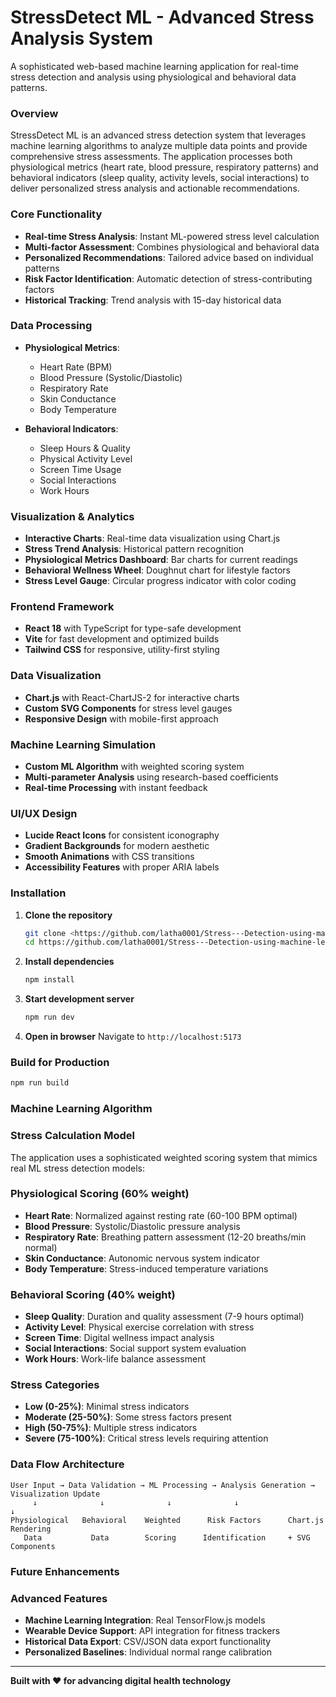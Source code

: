 # StressDetect ML - Advanced Stress Analysis System
A sophisticated web-based machine learning application for real-time stress detection and analysis using physiological and behavioral data patterns.

### Overview
StressDetect ML is an advanced stress detection system that leverages machine learning algorithms to analyze multiple data points and provide comprehensive stress assessments. The application processes both physiological metrics (heart rate, blood pressure, respiratory patterns) and behavioral indicators (sleep quality, activity levels, social interactions) to deliver personalized stress analysis and actionable recommendations.

### Core Functionality
- **Real-time Stress Analysis**: Instant ML-powered stress level calculation
- **Multi-factor Assessment**: Combines physiological and behavioral data
- **Personalized Recommendations**: Tailored advice based on individual patterns
- **Risk Factor Identification**: Automatic detection of stress-contributing factors
- **Historical Tracking**: Trend analysis with 15-day historical data

### Data Processing
- **Physiological Metrics**:
  - Heart Rate (BPM)
  - Blood Pressure (Systolic/Diastolic)
  - Respiratory Rate
  - Skin Conductance
  - Body Temperature

- **Behavioral Indicators**:
  - Sleep Hours & Quality
  - Physical Activity Level
  - Screen Time Usage
  - Social Interactions
  - Work Hours

### Visualization & Analytics
- **Interactive Charts**: Real-time data visualization using Chart.js
- **Stress Trend Analysis**: Historical pattern recognition
- **Physiological Metrics Dashboard**: Bar charts for current readings
- **Behavioral Wellness Wheel**: Doughnut chart for lifestyle factors
- **Stress Level Gauge**: Circular progress indicator with color coding

### Frontend Framework
- **React 18** with TypeScript for type-safe development
- **Vite** for fast development and optimized builds
- **Tailwind CSS** for responsive, utility-first styling

### Data Visualization
- **Chart.js** with React-ChartJS-2 for interactive charts
- **Custom SVG Components** for stress level gauges
- **Responsive Design** with mobile-first approach

### Machine Learning Simulation
- **Custom ML Algorithm** with weighted scoring system
- **Multi-parameter Analysis** using research-based coefficients
- **Real-time Processing** with instant feedback

### UI/UX Design
- **Lucide React Icons** for consistent iconography
- **Gradient Backgrounds** for modern aesthetic
- **Smooth Animations** with CSS transitions
- **Accessibility Features** with proper ARIA labels

### Installation
1. **Clone the repository**
   ```bash
   git clone <https://github.com/latha0001/Stress---Detection-using-machine-learning>
   cd https://github.com/latha0001/Stress---Detection-using-machine-learning
   ```

2. **Install dependencies**
   ```bash
   npm install
   ```

3. **Start development server**
   ```bash
   npm run dev
   ```

4. **Open in browser**
   Navigate to `http://localhost:5173`

### Build for Production
```bash
npm run build
```

### Machine Learning Algorithm
### Stress Calculation Model
The application uses a sophisticated weighted scoring system that mimics real ML stress detection models:

### Physiological Scoring (60% weight)
- **Heart Rate**: Normalized against resting rate (60-100 BPM optimal)
- **Blood Pressure**: Systolic/Diastolic pressure analysis
- **Respiratory Rate**: Breathing pattern assessment (12-20 breaths/min normal)
- **Skin Conductance**: Autonomic nervous system indicator
- **Body Temperature**: Stress-induced temperature variations

### Behavioral Scoring (40% weight)
- **Sleep Quality**: Duration and quality assessment (7-9 hours optimal)
- **Activity Level**: Physical exercise correlation with stress
- **Screen Time**: Digital wellness impact analysis
- **Social Interactions**: Social support system evaluation
- **Work Hours**: Work-life balance assessment

### Stress Categories
- **Low (0-25%)**: Minimal stress indicators
- **Moderate (25-50%)**: Some stress factors present
- **High (50-75%)**: Multiple stress indicators
- **Severe (75-100%)**: Critical stress levels requiring attention

### Data Flow Architecture
```
User Input → Data Validation → ML Processing → Analysis Generation → Visualization Update
     ↓              ↓              ↓              ↓                    ↓
Physiological   Behavioral    Weighted      Risk Factors      Chart.js Rendering
   Data           Data        Scoring      Identification     + SVG Components
```

### Future Enhancements
### Advanced Features
- **Machine Learning Integration**: Real TensorFlow.js models
- **Wearable Device Support**: API integration for fitness trackers
- **Historical Data Export**: CSV/JSON data export functionality
- **Personalized Baselines**: Individual normal range calibration
---

**Built with ❤️ for advancing digital health technology**
